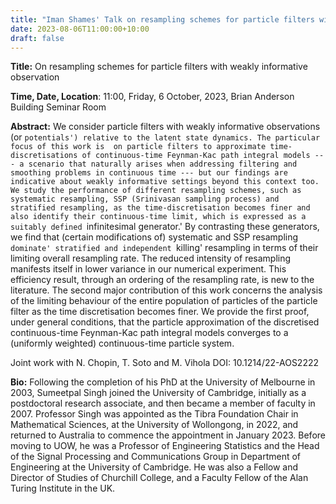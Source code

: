 ```yaml
---
title: "Iman Shames' Talk on resampling schemes for particle filters with weakly informative observation"
date: 2023-08-06T11:00:00+10:00
draft: false
---
```



__Title:__ On resampling schemes for particle filters with weakly informative observation

__Time, Date, Location__: 11:00, Friday, 6 October, 2023, Brian Anderson Building Seminar Room

__Abstract:__ We consider particle filters with weakly informative observations (or   `potentials') relative to the latent state dynamics. The particular focus of this work is  on particle filters to approximate time-discretisations of continuous-time Feynman-Kac path integral models --- a scenario that naturally arises when addressing filtering and smoothing problems in continuous time --- but our findings are indicative about weakly informative settings beyond this context too. We study the performance of different resampling schemes, such as systematic resampling, SSP (Srinivasan sampling process) and stratified resampling, as the time-discretisation becomes finer and also identify their continuous-time limit, which is expressed as a suitably defined `infinitesimal generator.' By contrasting these generators, we find that (certain modifications of) systematic and SSP resampling `dominate' stratified and independent `killing' resampling in terms of their limiting overall resampling rate. The reduced intensity of resampling manifests itself in lower variance in our numerical experiment. This efficiency result, through an ordering of the resampling rate, is new to the literature. The second major contribution of this work concerns the analysis of the limiting behaviour of the entire population of particles of the particle filter as the time discretisation becomes finer. We provide the first proof, under general conditions, that the particle approximation of the discretised continuous-time Feynman-Kac path integral models converges to a (uniformly weighted) continuous-time particle system.

Joint work with N. Chopin, T. Soto and M. Vihola
DOI: 10.1214/22-AOS2222

__Bio:__ Following the completion of his PhD at the University of Melbourne in 2003, Sumeetpal Singh joined the University of Cambridge, initially as a postdoctoral research associate, and then became a member of faculty in 2007. Professor Singh was appointed as the Tibra Foundation Chair in Mathematical Sciences, at the University of Wollongong, in 2022, and returned to Australia to commence the appointment in January 2023. Before moving to UOW, he was a Professor of Engineering Statistics and the Head of the Signal Processing and Communications Group in Department of Engineering at the University of Cambridge. He was also a Fellow and Director of Studies of Churchill College, and a Faculty Fellow of the Alan Turing Institute in the UK.

